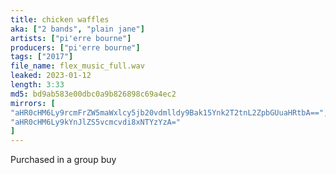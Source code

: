 ```yaml
---
title: chicken waffles
aka: ["2 bands", "plain jane"]
artists: ["pi'erre bourne"]
producers: ["pi'erre bourne"]
tags: ["2017"]
file_name: flex_music_full.wav
leaked: 2023-01-12
length: 3:33
md5: bd9ab583e00dbc0a9b826898c69a4ec2
mirrors: [
"aHR0cHM6Ly9rcmFrZW5maWxlcy5jb20vdmlldy9Bak15Ynk2T2tnL2ZpbGUuaHRtbA==",
"aHR0cHM6Ly9kYnJlZS5vcmcvdi8xNTYzYzA="
]
---
```

Purchased in a group buy
